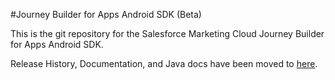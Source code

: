 #Journey Builder for Apps Android SDK (Beta)

This is the git repository for the Salesforce Marketing Cloud Journey Builder for Apps Android SDK.<br>

Release History, Documentation, and Java docs have been moved to <a href="http://exacttarget.github.io/JB4A-SDK-Android-Beta/" target="_blank">here</a>.
